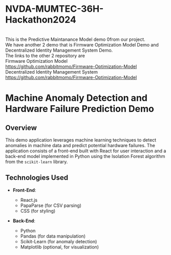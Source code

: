 # NVDA-MUMTEC-36H-Hackathon2024
<br />This is the Predictive Maintanance Model demo 0from our project.
<br />We have another 2 demo that is Firmware Optimization Model Demo and Decentralized Identity Management System Demo.
<br />The links to the other 2 repository are
<br />Firmware Optimization Model
<br />https://github.com/rabbitmomo/Firmware-Optimization-Model
<br />Decentralized Identity Management System 
<br />https://github.com/rabbitmomo/Firmware-Optimization-Model

# Machine Anomaly Detection and Hardware Failure Prediction Demo

## Overview

This demo application leverages machine learning techniques to detect anomalies in machine data and predict potential hardware failures. The application consists of a front-end built with React for user interaction and a back-end model implemented in Python using the Isolation Forest algorithm from the `scikit-learn` library.

## Technologies Used

- **Front-End**: 
  - React.js
  - PapaParse (for CSV parsing)
  - CSS (for styling)

- **Back-End**: 
  - Python
  - Pandas (for data manipulation)
  - Scikit-Learn (for anomaly detection)
  - Matplotlib (optional, for visualization)
